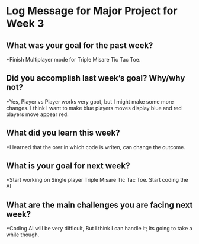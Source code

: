 # Log Message for Major Project for Week 3
## What was your goal for the past week?

*Finish Multiplayer mode for Triple Misare Tic Tac Toe.
## Did you accomplish last week’s goal? Why/why not?

*Yes, Player vs Player works very goot, but I might make some more changes.  I think I want to make blue players moves display blue and red players move appear red.
## What did you learn this week?

*I learned that the orer in which code is writen, can change the outcome.
## What is your goal for next week?

*Start working on Single player Triple Misare Tic Tac Toe.  Start coding the AI
## What are the main challenges you are facing next week?

*Coding AI will be very difficult, But I think I can handle it; Its going to take a while though.

